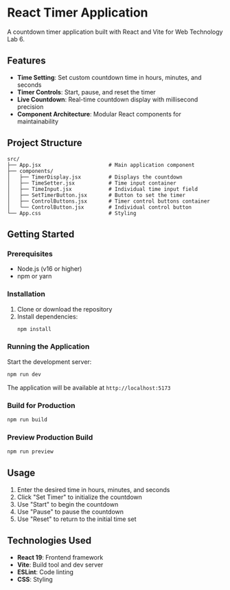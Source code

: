 # React Timer Application

A countdown timer application built with React and Vite for Web Technology Lab 6.

## Features

- **Time Setting**: Set custom countdown time in hours, minutes, and seconds
- **Timer Controls**: Start, pause, and reset the timer
- **Live Countdown**: Real-time countdown display with millisecond precision
- **Component Architecture**: Modular React components for maintainability

## Project Structure

```
src/
├── App.jsx                      # Main application component
├── components/
│   ├── TimerDisplay.jsx         # Displays the countdown
│   ├── TimeSetter.jsx           # Time input container
│   ├── TimeInput.jsx            # Individual time input field
│   ├── SetTimerButton.jsx       # Button to set the timer
│   ├── ControlButtons.jsx       # Timer control buttons container
│   └── ControlButton.jsx        # Individual control button
└── App.css                      # Styling
```

## Getting Started

### Prerequisites

- Node.js (v16 or higher)
- npm or yarn

### Installation

1. Clone or download the repository
2. Install dependencies:
   ```bash
   npm install
   ```

### Running the Application

Start the development server:
```bash
npm run dev
```

The application will be available at `http://localhost:5173`

### Build for Production

```bash
npm run build
```

### Preview Production Build

```bash
npm run preview
```

## Usage

1. Enter the desired time in hours, minutes, and seconds
2. Click "Set Timer" to initialize the countdown
3. Use "Start" to begin the countdown
4. Use "Pause" to pause the countdown
5. Use "Reset" to return to the initial time set

## Technologies Used

- **React 19**: Frontend framework
- **Vite**: Build tool and dev server
- **ESLint**: Code linting
- **CSS**: Styling
